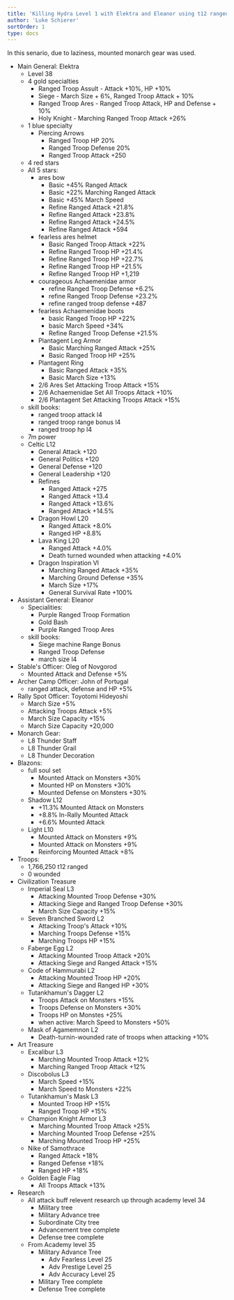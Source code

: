 ```yaml
---
title: 'Killing Hydra Level 1 with Elektra and Eleanor using t12 ranged v2'
author: 'Luke Schierer'
sortOrder: 1
type: docs
---
```


In this senario, due to laziness, mounted monarch gear was used.

- Main General: Elektra
  - Level 38
  - 4 gold specialties
    - Ranged Troop Assult - Attack +10%, HP +10%
    - Siege - March Size + 6%, Ranged Troop Attack + 10%
    - Ranged Troop Ares - Ranged Troop Attack, HP and Defense + 10%
    - Holy Knight - Marching Ranged Troop Attack +26%
  - 1 blue specialty
    - Piercing Arrows
      - Ranged Troop HP 20%
      - Ranged Troop Defense 20%
      - Ranged Troop Attack +250
  - 4 red stars
  - All 5 stars:
    - ares bow
      - Basic +45% Ranged Attack
      - Basic +22% Marching Ranged Attack
      - Basic +45% March Speed
      - Refine Ranged Attack +21.8%
      - Refine Ranged Attack +23.8%
      - Refine Ranged Attack +24.5%
      - Refine Ranged Attack +594
    - fearless ares helmet
      - Basic Ranged Troop Attack +22%
      - Refine Ranged Troop HP +21.4%
      - Refine Ranged Troop HP +22.7%
      - Refine Ranged Troop HP +21.5%
      - Refine Ranged Troop HP +1,219
    - courageous Achaemenidae armor
      - refine Ranged Troop Defense +6.2%
      - refine Ranged Troop Defense +23.2%
      - refine ranged troop defense +487
    - fearless Achaemenidae boots
      - basic Ranged Troop HP +22%
      - basic March Speed +34%
      - Refine Ranged Troop Defense +21.5%
    - Plantagent Leg Armor
      - Basic Marching Ranged Attack +25%
      - Basic Ranged Troop HP +25%
    - Plantagent Ring
      - Basic Ranged Attack +35%
      - Basic March Size +13%
    - 2/6 Ares Set Attacking Troop Attack +15%
    - 2/6 Achaemenidae Set All Troops Attack +10%
    - 2/6 Plantagent Set Attacking Troops Attack +15%
  - skill books:
    - ranged troop attack l4
    - ranged troop range bonus l4
    - ranged troop hp l4
  - 7m power
  - Celtic L12
    - General Attack +120
    - General Politics +120
    - General Defense +120
    - General Leadership +120
    - Refines
      - Ranged Attack +275
      - Ranged Attack +13.4
      - Ranged Attack +13.6%
      - Ranged Attack +14.5%
    - Dragon Howl L20
      - Ranged Attack +8.0%
      - Ranged HP +8.8%
    - Lava King L20
      - Ranged Attack +4.0%
      - Death turned wounded when attacking +4.0%
    - Dragon Inspiration VI
      - Marching Ranged Attack +35%
      - Marching Ground Defense +35%
      - March Size +17%
      - General Survival Rate +100%
- Assistant General: Eleanor
  - Specialities:
    - Purple Ranged Troop Formation
    - Gold Bash
    - Purple Ranged Troop Ares
  - skill books:
    - Siege machine Range Bonus
    - Ranged Troop Defense
    - march size l4
- Stable's Officer: Oleg of Novgorod
  - Mounted Attack and Defense +5%
- Archer Camp Officer: John of Portugal
  - ranged attack, defense and HP +5%
- Rally Spot Officer: Toyotomi Hideyoshi
  - March Size +5%
  - Attacking Troops Attack +5%
  - March Size Capacity +15%
  - March Size Capacity +20,000
- Monarch Gear:
  - L8 Thunder Staff
  - L8 Thunder Grail
  - L8 Thunder Decoration
- Blazons:
  - full soul set
    - Mounted Attack on Monsters +30%
    - Mounted HP on Monsters +30%
    - Mounted Defense on Monsters +30%
  - Shadow L12
    - +11.3% Mounted Attack on Monsters
    - +8.8% In-Rally Mounted Attack
    - +6.6% Mounted Attack
  - Light L10
    - Mounted Attack on Monsters +9%
    - Mounted Attack on Monsters +9%
    - Reinforcing Mounted Attack +8%
- Troops:
  - 1,766,250 t12 ranged
  - 0 wounded
- Civilization Treasure
  - Imperial Seal L3
    - Attacking Mounted Troop Defense +30%
    - Attacking Siege and Ranged Troop Defense +30%
    - March Size Capacity +15%
  - Seven Branched Sword L2
    - Attacking Troop's Attack +10%
    - Marching Troops Defense +15%
    - Marching Troops HP +15%
  - Faberge Egg L2
    - Attacking Mounted Troop Attack +20%
    - Attacking Siege and Ranged Attack +15%
  - Code of Hammurabi L2
    - Attacking Mounted Troop HP +20%
    - Attacking Siege and Ranged HP +30%
  - Tutankhamun's Dagger L2
    - Troops Attack on Monsters +15%
    - Troops Defense on Monsters +30%
    - Troops HP on Monstes +25%
    - when active: March Speed to Monsters +50%
  - Mask of Agamemnon L2
    - Death-turnin-wounded rate of troops when attacking +10%
- Art Treasure
  - Excalibur L3
    - Marching Mounted Troop Attack +12%
    - Marching Ranged Troop Attack +12%
  - Discobolus L3
    - March Speed +15%
    - March Speed to Monsters +22%
  - Tutankhamun's Mask L3
    - Mounted Troop HP +15%
    - Ranged Troop HP +15%
  - Champion Knight Armor L3
    - Marching Mounted Troop Attack +25%
    - Marching Mounted Troop Defense +25%
    - Marching Mounted Troop HP +25%
  - Nike of Samothrace
    - Ranged Attack +18%
    - Ranged Defense +18%
    - Ranged HP +18%
  - Golden Eagle Flag
    - All Troops Attack +13%
- Research
  - All attack buff relevent research up through academy level 34
    - Military tree
    - Military Advance tree
    - Subordinate City tree
    - Advancement tree complete
    - Defense tree complete
  - From Academy level 35
    - Military Advance Tree
      - Adv Fearless Level 25
      - Adv Prestige Level 25
      - Adv Accuracy Level 25
    - Military Tree complete
    - Defense Tree complete
